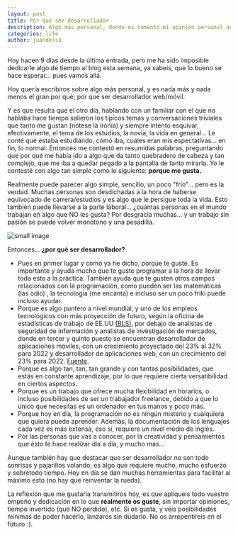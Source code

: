 ```yaml
---
layout: post
title: Por qué ser desarrollador
description: Algo más personal, donde os comento mi opinión personal acerca de por qué ser desarrollador hoy en día
categories: life
author: juandels3
---
```



Hoy hacen 9 días desde la última entrada, pero me ha sido imposible dedicarle algo de tiempo al blog esta semana, ya sabeis, que lo bueno se hace esperar... pues vamos allá.

Hoy quería escribiros sobre algo más personal, y es nada más y nada menos el gran por qué; por qué ser desarrollador web/móvil.

Y es que resulta que el otro día, hablando con un familiar con el que no hablaba hace tiempo salieron los típicos temas y conversaciones triviales que tanto me gustan (nótese la ironía) y siempre intento esquivar, efectivamente, el tema de los estudios, la novia, la vida en general... Le conté qué estaba estudiando, cómo iba, cuales eran mis espectativas... en fin, lo normal. Entonces me contestó en resumidas palabras, preguntando que por qué me había ido a algo que da tanto quebradero de cabeza y tan complejo, que me iba a quedar pegado a la pantalla de tanto mirarla. Yo le contesté con algo tan simple como lo siguiente: **porque me gusta.**

Realmente puede parecer algo simple, sencillo, un poco "frio"... pero es la verdad. Muchas personas son desdichadas a la hora de haberse equivocado de carrera/estudios y es algo que le persigue toda la vida. Esto también puede llevarse a la parte laboral... ¿cuántas personas en el mundo trabajan en algo que NO les gusta? Por desgracia muchas... y un trabajo sin pasión se puede volver monótono y una pesadilla.

![small image]({{site.baseurl}}/images/work.jpg)

Entonces... **¿por qué ser desarrollador?**

-   Pues en primer lugar y como ya he dicho, porque te guste. Es importante y ayuda mucho que te guste programar a la hora de llevar todo esto a la práctica. También ayuda que te gusten otros campos relacionados con la programación, como pueden ser las matemáticas (las odio) , la tecnología (me encanta) e incluso ser un poco friki puede incluso ayudar.
-   Porque es algo puntero a nivel mundial, y uno de los empleos tecnológicos con más proyección de futuro, según la oficina de estadísticas de trabajo de EE.UU [(BLS)](http://www.bls.gov/), por debajo de analistas de seguridad de información y analistas de investigación de mercados, donde en tercer y quinto puesto se encuentran desarrollador de aplicaciones móviles, con un crecimiento proyectado del 23% al 32% para 2022 y desarrollador de aplicaciones web, con un crecimiento del 23% para 2022. [Fuente](http://noticias.universia.es/portada/noticia/2015/07/17/1128422/7-empleos-tecnologicos-mayor-proyeccion-futuro.html).
-   Porque es algo tan, tan, tan grande y con tantas posibilidades, que estás en constante aprendizaje, por lo que requiere cierta versatibilidad en ciertos aspectos.
-   Porque es un trabajo que ofrece mucha flexibilidad en horarios, o incluso posibilidades de ser un trabajador freelance, debido a que lo único que necesitas es un ordenador en tus manos y poco más.
-   Porque hoy en día, la programación no es ningún misterio y cualquiera que quiera puede aprender. Además, la documentación de los lenguajes cada vez es más extensa, eso sí, requiere un nivel medio de inglés.
-   Por las personas que vas a conocer, por la creatividad y pensamientos que ésto te hace realizar día a día, y mucho más...

Aunque también hay que destacar que ser desarrollador no son todo sonrisas y pajarillos volando, es algo que requiere mucho, mucho esfuerzo y sobretodo tiempo. Hoy en día se dan muchas herramientas para facilitar al máximo esto (no hay que reinventar la rueda).

La reflexión que me gustaría transmitiros hoy, es que apliqueis todo vuestro empeño y dedicación en lo que **realmente os guste**, sin importar opiniones, tiempo invertido (que NO perdido), etc. Si os gusta, y veis posibilidades mínimas de poder hacerlo, lanzaros sin dudarlo. No os arrepentireis en el futuro :).
